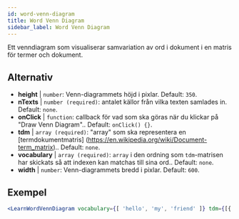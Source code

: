 ```yaml
---
id: word-venn-diagram
title: Word Venn Diagram
sidebar_label: Word Venn Diagram
---
```


Ett venndiagram som visualiserar samvariation av ord i dokument i en matris för termer och dokument.

## Alternativ

* __height__ | `number`: Venn-diagrammets höjd i pixlar. Default: `350`.
* __nTexts__ | `number (required)`: antalet källor från vilka texten samlades in. Default: `none`.
* __onClick__ | `function`: callback för vad som ska göras när du klickar på "Draw Venn Diagram".. Default: `onClick() {}`.
* __tdm__ | `array (required)`: "array" som ska representera en [termdokumentmatris] (https://en.wikipedia.org/wiki/Document-term_matrix).. Default: `none`.
* __vocabulary__ | `array (required)`: `array` i den ordning som `tdm`-matrisen har skickats så att indexen kan matchas till sina ord.. Default: `none`.
* __width__ | `number`: Venn-diagrammets bredd i pixlar. Default: `600`.


## Exempel

```jsx live
<LearnWordVennDiagram vocabulary={[ 'hello', 'my', 'friend' ]} tdm={[{ "0": 1, "1": 1, "2": 1}, { "0": 1, "1": 0, "2": 1 }, { "0": 1, "1": 1, "2": 1}]} nTexts={2} />
```

